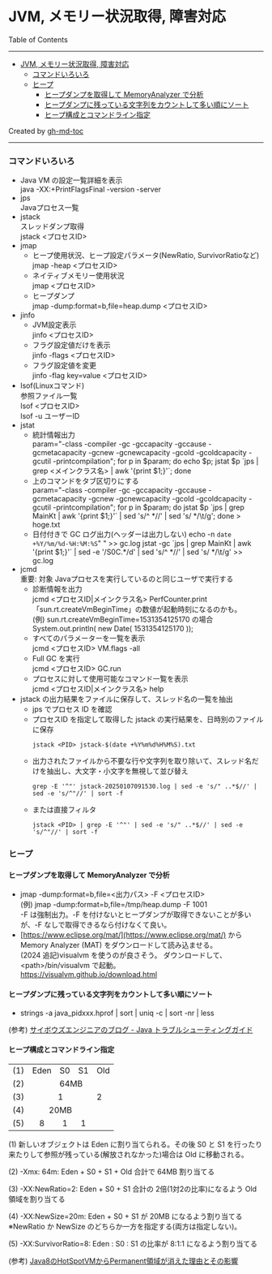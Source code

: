 # JVM, メモリー状況取得, 障害対応

Table of Contents

---

* [JVM, メモリー状況取得, 障害対応](#jvm-メモリー状況取得-障害対応)
  * [コマンドいろいろ](#コマンドいろいろ)
  * [ヒープ](#ヒープ)
    * [ヒープダンプを取得して MemoryAnalyzer で分析](#ヒープダンプを取得して-memoryanalyzer-で分析)
    * [ヒープダンプに残っている文字列をカウントして多い順にソート](#ヒープダンプに残っている文字列をカウントして多い順にソート)
    * [ヒープ構成とコマンドライン指定](#ヒープ構成とコマンドライン指定)

Created by [gh-md-toc](https://github.com/ekalinin/github-markdown-toc)

---

### コマンドいろいろ

* Java VM の設定一覧詳細を表示  
java -XX:+PrintFlagsFinal -version -server
* jps  
Javaプロセス一覧
* jstack  
スレッドダンプ取得  
jstack <プロセスID>
* jmap
  * ヒープ使用状況、ヒープ設定パラメータ(NewRatio, SurvivorRatioなど)  
    jmap -heap <プロセスID>
  * ネイティブメモリー使用状況  
    jmap <プロセスID>
  * ヒープダンプ  
    jmap -dump:format=b,file=heap.dump <プロセスID>
* jinfo
  * JVM設定表示  
    jinfo <プロセスID>
  * フラグ設定値だけを表示  
    jinfo -flags <プロセスID>
  * フラグ設定値を変更  
    jinfo -flag key=value <プロセスID>
* lsof(Linuxコマンド)    
参照ファイル一覧  
lsof <プロセスID>  
lsof -u ユーザーID  
* jstat  
  * 統計情報出力  
param="-class -compiler -gc -gccapacity -gccause -gcmetacapacity -gcnew -gcnewcapacity -gcold -gcoldcapacity -gcutil -printcompilation"; for p in $param; do echo $p; jstat $p \`jps | grep <メインクラス名> | awk '{print $1;}'\`; done  
  * 上のコマンドをタブ区切りにする  
param="-class -compiler -gc -gccapacity -gccause -gcmetacapacity -gcnew -gcnewcapacity -gcold -gcoldcapacity -gcutil -printcompilation"; for p in $param; do jstat $p \`jps | grep MainKt | awk '{print $1;}'\` | sed 's/^  *//' | sed 's/  */\t/g'; done > hoge.txt
  * 日付付きで GC ログ出力(ヘッダーは出力しない)
echo -n `date +%Y/%m/%d-%H:%M:%S`"      " >> gc.log
jstat -gc \`jps | grep MainKt | awk '{print $1;}'\` | sed -e '/S0C.*/d'  | sed 's/^  *//' | sed 's/  */\t/g' >> gc.log
* jcmd  
重要: 対象 Javaプロセスを実行しているのと同じユーザで実行する  
  * 診断情報を出力  
jcmd <プロセスID|メインクラス名> PerfCounter.print  
「sun.rt.createVmBeginTime」の数値が起動時刻になるのかも。  
(例) sun.rt.createVmBeginTime=1531354125170 の場合  
System.out.println( new Date( 1531354125170 ));  
  * すべてのパラメーターを一覧を表示  
jcmd <プロセスID> VM.flags -all
  * Full GC を実行  
jcmd <プロセスID> GC.run
  * プロセスに対して使用可能なコマンド一覧を表示  
jcmd <プロセスID|メインクラス名> help
* jstack の出力結果をファイルに保存して、スレッド名の一覧を抽出
  * jps でプロセス ID を確認
  * プロセスID を指定して取得した jstack の実行結果を、日時別のファイルに保存
    ```
    jstack <PID> jstack-$(date +%Y%m%d%H%M%S).txt
    ```
  * 出力されたファイルから不要な行や文字列を取り除いて、スレッド名だけを抽出し、大文字・小文字を無視して並び替え
    ```
    grep -E '^"' jstack-20250107091530.log | sed -e 's/" ..*$//' | sed -e 's/^"//' | sort -f
    ```
  * または直接フィルタ
    ```
    jstack <PID> | grep -E '^"' | sed -e 's/" ..*$//' | sed -e 's/^"//' | sort -f
    ```

### ヒープ
#### ヒープダンプを取得して MemoryAnalyzer で分析

* jmap -dump:format=b,file=<出力パス> -F <プロセスID>  
(例) jmap -dump:format=b,file=/tmp/heap.dump -F 1001  
-F は強制出力。-F を付けないとヒープダンプが取得できないことが多いが、-F なしで取得できるなら付けなくて良い。
* [https://www.eclipse.org/mat/](https://www.eclipse.org/mat/) から Memory Analyzer (MAT) をダウンロードして読み込ませる。  
(2024 追記)visualvm を使うのが良さそう。
ダウンロードして、&lt;path&gt;/bin/visualvm で起動。  
https://visualvm.github.io/download.html

#### ヒープダンプに残っている文字列をカウントして多い順にソート

* strings -a java_pidxxx.hprof \| sort \| uniq -c \| sort -nr \| less

(参考) [サイボウズエンジニアのブログ - Java トラブルシューティングガイド](http://blog.cybozu.io/entry/2015/12/01/110000)

#### ヒープ構成とコマンドライン指定

<table>
<tr><td>(1)</td><td>Eden</td><td>S0</td><td>S1</td><td>Old</td></tr>
<tr><td>(2)</td><td colspan=4 align="center">64MB</td></tr>
<tr><td>(3)</td><td colspan=3 align="center">1</td><td>2</td></tr>
<tr><td>(4)</td><td colspan=3 align="center">20MB</td></tr>
<tr><td>(5)</td><td align="center">8</td><td align="center">1</td><td align="center">1</td></tr>
</table>

(1) 新しいオブジェクトは Eden に割り当てられる。その後 S0 と S1 を行ったり来たりして参照が残っている(解放されなかった)場合は Old に移動される。

(2) -Xmx: 64m: Eden + S0 + S1 + Old 合計で 64MB 割り当てる

(3) -XX:NewRatio=2: Eden + S0 + S1 合計の 2倍(1対2の比率)になるよう Old領域を割り当てる

(4) -XX:NewSize=20m: Eden + S0 + S1 が 20MB になるよう割り当てる  
※NewRatio か NewSize のどちらか一方を指定する(両方は指定しない)。

(5) -XX:SurvivorRatio=8: Eden : S0 : S1 の比率が 8:1:1 になるよう割り当てる

(参考) [Java8のHotSpotVMからPermanent領域が消えた理由とその影響](http://equj65.net/tech/java8hotspot/)

